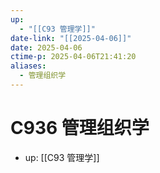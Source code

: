 ```yaml
---
up:
  - "[[C93 管理学]]"
date-link: "[[2025-04-06]]"
date: 2025-04-06
ctime-p: 2025-04-06T21:41:20
aliases:
  - 管理组织学
---
```


# C936 管理组织学

- up: [[C93 管理学]]
